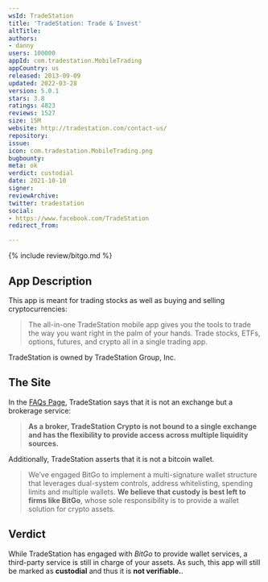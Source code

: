 ```yaml
---
wsId: TradeStation
title: 'TradeStation: Trade & Invest'
altTitle: 
authors:
- danny
users: 100000
appId: com.tradestation.MobileTrading
appCountry: us
released: 2013-09-09
updated: 2022-03-28
version: 5.0.1
stars: 3.8
ratings: 4823
reviews: 1527
size: 15M
website: http://tradestation.com/contact-us/
repository: 
issue: 
icon: com.tradestation.MobileTrading.png
bugbounty: 
meta: ok
verdict: custodial
date: 2021-10-10
signer: 
reviewArchive: 
twitter: tradestation
social:
- https://www.facebook.com/TradeStation
redirect_from: 

---
```


{% include review/bitgo.md %}

## App Description

This app is meant for trading stocks as well as buying and selling cryptocurrencies:

> The all-in-one TradeStation mobile app gives you the tools to trade the way you want right in the palm of your hands. Trade stocks, ETFs, options, futures, and crypto all in a single trading app.

TradeStation is owned by TradeStation Group, Inc.

## The Site

In the [FAQs Page](https://www.tradestation.com/faqs/#et_pb_tab_2), TradeStation says that it is not an exchange but a brokerage service:

> **As a broker, TradeStation Crypto is not bound to a single exchange and has the flexibility to provide access across multiple liquidity sources.**

Additionally, TradeStation asserts that it is not a bitcoin wallet.

> We’ve engaged BitGo to implement a multi-signature wallet structure that leverages dual-system controls, address whitelisting, spending limits and multiple wallets. **We believe that custody is best left to firms like BitGo**, whose sole responsibility is to provide a wallet solution for crypto assets.

## Verdict

While TradeStation has engaged with *BitGo* to provide wallet services, a third-party service is still in charge of your assets. As such, this app will still be marked as **custodial** and thus it is **not verifiable.**.

